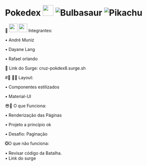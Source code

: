 # Pokedex  <img src='https://upload.wikimedia.org/wikipedia/commons/thumb/5/53/Pok%C3%A9_Ball_icon.svg/1026px-Pok%C3%A9_Ball_icon.svg.png' width='35px'/> <img alt='Bulbasaur' src='https://github.com/TheArtificial/pokemon-icons/blob/master/_icons/PNG/1x/001-bulbasaur-shiny.png?raw=true'/> <img alt='Pikachu' src='https://github.com/TheArtificial/pokemon-icons/blob/master/_icons/PNG/1x/025-pikachu.png?raw=true' />

🙋  <img src='https://user-images.githubusercontent.com/77943169/116021742-2632ea00-a61f-11eb-94a5-cc82b5bdb9c7.png' width='28px'/> <img src= 'https://user-images.githubusercontent.com/77943169/116022046-ce48b300-a61f-11eb-8258-bd656dd6ebe3.png' width='28px' />
Integrantes:

•	André Muniz

•	Dayane Lang

•	Rafael orlando


🔗 Link do Surge: cruz-pokdex8.surge.sh


#🎨 🧑‍🎨 Layout:

•	Componentes estilizados

•	Material-UI

😎🌟 O que Funciona:

•	Renderização das Páginas

•	Projeto a princípio ok

•	Desafio: Paginação

❎O que não funciona:

•	Revisar código da Batalha.	
•	Link do surge 

